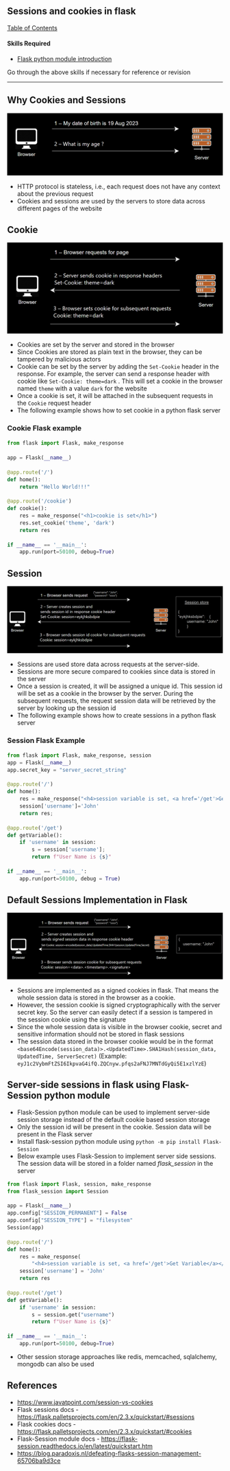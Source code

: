 ## Sessions and cookies in flask

[Table of Contents](https://nagasudhir.blogspot.com/2020/04/taming-python-table-of-contents.html)

#### Skills Required
* [Flask python module introduction](https://nagasudhir.blogspot.com/2022/04/flask-python-module-introduction-for.html)

Go through the above skills if necessary for reference or revision

<hr/>

## Why Cookies and Sessions

![http_is_stateless.png](https://github.com/nagasudhirpulla/taming_python/blob/master/blog/skills/assets/img/http_is_stateless.png?raw=true)
-   HTTP protocol is stateless, i.e., each request does not have any context about the previous request
-   Cookies and sessions are used by the servers to store data across different pages of the website

## Cookie

![cookies_working.png](https://github.com/nagasudhirpulla/taming_python/blob/master/blog/skills/assets/img/cookies_working.png?raw=true)
-   Cookies are set by the server and stored in the browser
-   Since Cookies are stored as plain text in the browser, they can be tampered by malicious actors
-   Cookie can be set by the server by adding the `Set-Cookie` header in the response. For example, the server can send a response header with cookie like `Set-Cookie: theme=dark` . This will set a cookie in the browser named `theme` with a value `dark` for the website
-   Once a cookie is set, it will be attached in the subsequent requests in the `Cookie` request header
-   The following example shows how to set cookie in a python flask server

### Cookie Flask example

```python
from flask import Flask, make_response

app = Flask(__name__)

@app.route('/')
def home():
    return "Hello World!!!"

@app.route('/cookie')
def cookie():
    res = make_response("<h1>cookie is set</h1>")
    res.set_cookie('theme', 'dark')
    return res

if __name__ == '__main__':
    app.run(port=50100, debug=True)

```

## Session

![sessions_working.png](https://github.com/nagasudhirpulla/taming_python/blob/master/blog/skills/assets/img/sessions_working.png?raw=true)
-   Sessions are used store data across requests at the server-side.
-   Sessions are more secure compared to cookies since data is stored in the server
-   Once a session is created, it will be assigned a unique id. This session id will be set as a cookie in the browser by the server. During the subsequent requests, the request session data will be retrieved by the server by looking up the session id
-   The following example shows how to create sessions in a python flask server

### Session Flask Example

```python
from flask import Flask, make_response, session
app = Flask(__name__)  
app.secret_key = "server_secret_string"  
 
@app.route('/')  
def home():  
    res = make_response("<h4>session variable is set, <a href='/get'>Get Variable</a></h4>")  
    session['username']='John'  
    return res;  
 
@app.route('/get')  
def getVariable():  
    if 'username' in session:  
        s = session['username'];  
        return f"User Name is {s}"  
  
if __name__ == '__main__':  
    app.run(port=50100, debug = True)

```

## Default Sessions Implementation in Flask

![flask_session_module_working.png](https://github.com/nagasudhirpulla/taming_python/blob/master/blog/skills/assets/img/flask_session_module_working.png?raw=true)
-   Sessions are implemented as a signed cookies in flask. That means the whole session data is stored in the browser as a cookie.
-   However, the session cookie is signed cryptographically with the server secret key. So the server can easily detect if a session is tampered in the session cookie using the signature
-   Since the whole session data is visible in the browser cookie, secret and sensitive information should not be stored in flask sessions
-   The session data stored in the browser cookie would be in the format `<base64Encode(session_data)>.<UpdatedTime>.SHA1Hash(session_data, UpdatedTime, ServerSecret)` (Example: `eyJ1c2VybmFtZSI6IkpvaG4ifQ.ZQCnyw.pfqs2aFNJ7MNTdGyQi5E1xzlYzE`)

## Server-side sessions in flask using Flask-Session python module

-   Flask-Session python module can be used to implement server-side session storage instead of the default cookie based session storage
-   Only the session id will be present in the cookie. Session data will be present in the Flask server
-   Install flask-session python module using `python -m pip install Flask-Session`
-   Below example uses Flask-Session to implement server side sessions. The session data will be stored in a folder named _flask_session_ in the server

```python
from flask import Flask, session, make_response
from flask_session import Session

app = Flask(__name__)
app.config["SESSION_PERMANENT"] = False
app.config["SESSION_TYPE"] = "filesystem"
Session(app)

@app.route('/')
def home():
    res = make_response(
        "<h4>session variable is set, <a href='/get'>Get Variable</a></h4>")
    session['username'] = 'John'
    return res

@app.route('/get')
def getVariable():
    if 'username' in session:
        s = session.get("username")
        return f"User Name is {s}"

if __name__ == '__main__':
    app.run(port=50100, debug=True)

```

-   Other session storage approaches like redis, memcached, sqlalchemy, mongodb can also be used

## References

-   https://www.javatpoint.com/session-vs-cookies
-   Flask sessions docs - https://flask.palletsprojects.com/en/2.3.x/quickstart/#sessions
-   Flask cookies docs - https://flask.palletsprojects.com/en/2.3.x/quickstart/#cookies
-   Flask-Session module docs - https://flask-session.readthedocs.io/en/latest/quickstart.htm
-   https://blog.paradoxis.nl/defeating-flasks-session-management-65706ba9d3ce
<!--stackedit_data:
eyJoaXN0b3J5IjpbLTY1NjE2Njc3NCwtNzQwMjIyNzEzXX0=
-->